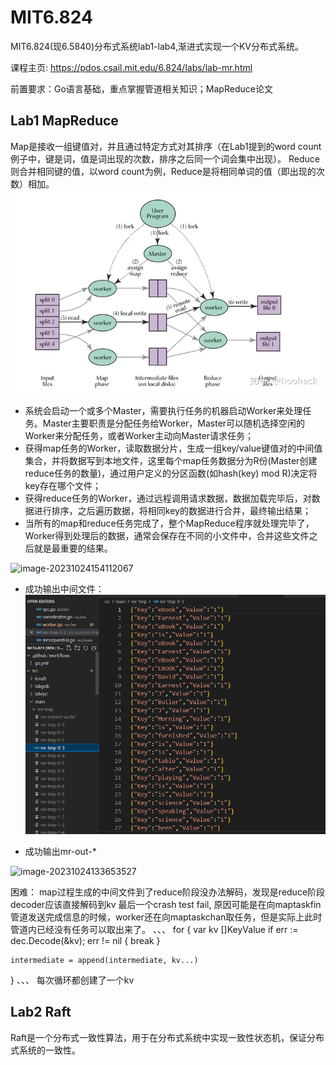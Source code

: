 # MIT6.824

MIT6.824(现6.5840)分布式系统lab1-lab4,渐进式实现一个KV分布式系统。

课程主页: <https://pdos.csail.mit.edu/6.824/labs/lab-mr.html>

前置要求：Go语言基础，重点掌握管道相关知识；MapReduce论文

## Lab1 MapReduce

Map是接收一组键值对，并且通过特定方式对其排序（在Lab1提到的word count例子中，键是词，值是词出现的次数，排序之后同一个词会集中出现）。
Reduce则合并相同键的值，以word count为例，Reduce是将相同单词的值（即出现的次数）相加。
![Alt text](image.png)

- 系统会启动一个或多个Master，需要执行任务的机器启动Worker来处理任务。Master主要职责是分配任务给Worker，Master可以随机选择空闲的Worker来分配任务，或者Worker主动向Master请求任务；
- 获得map任务的Worker，读取数据分片，生成一组key/value键值对的中间值集合，并将数据写到本地文件，这里每个map任务数据分为R份(Master创建reduce任务的数量)，通过用户定义的分区函数(如hash(key) mod R)决定将key存在哪个文件；
- 获得reduce任务的Worker，通过远程调用请求数据，数据加载完毕后，对数据进行排序，之后遍历数据，将相同key的数据进行合并，最终输出结果；
- 当所有的map和reduce任务完成了，整个MapReduce程序就处理完毕了，Worker得到处理后的数据，通常会保存在不同的小文件中，合并这些文件之后就是最重要的结果。

![image-20231024154112067](C:\Users\10203\AppData\Roaming\Typora\typora-user-images\image-20231024154112067.png)

- 成功输出中间文件：
     ![Alt text](image-1.png)

- 成功输出mr-out-*

![image-20231024133653527](C:\Users\10203\AppData\Roaming\Typora\typora-user-images\image-20231024133653527.png)

困难：
map过程生成的中间文件到了reduce阶段没办法解码，发现是reduce阶段decoder应该直接解码到kv
最后一个crash test fail, 原因可能是在向maptaskfin管道发送完成信息的时候，worker还在向maptaskchan取任务，但是实际上此时管道内已经没有任务可以取出来了。
、、、
for {
    var kv []KeyValue
    if err := dec.Decode(&kv); err != nil {
        break
    }

    intermediate = append(intermediate, kv...)
}
、、、
每次循环都创建了一个kv

## Lab2 Raft

Raft是一个分布式一致性算法，用于在分布式系统中实现一致性状态机，保证分布式系统的一致性。
